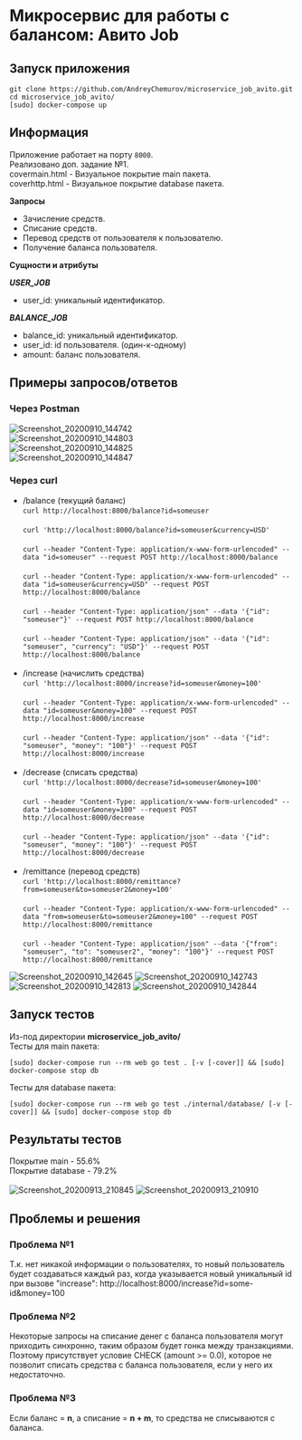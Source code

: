 # Микросервис для работы с балансом: Авито Job

## Запуск приложения
```
git clone https://github.com/AndreyChemurov/microservice_job_avito.git
cd microservice_job_avito/
[sudo] docker-compose up
```

## Информация
Приложение работает на порту ```8000```. </br>
Реализовано доп. задание №1. </br>
covermain.html - Визуальное покрытие main пакета. </br>
coverhttp.html - Визуальное покрытие database пакета.

**Запросы** </br>

- Зачисление средств.
- Списание средств.
- Перевод средств от пользователя к пользователю.
- Получение баланса пользователя.

**Сущности и атрибуты** </br>

***USER_JOB*** </br>
- user_id: уникальный идентификатор.

***BALANCE_JOB*** </br>
- balance_id: уникальный идентификатор.
- user_id: id пользователя. (один-к-одному)
- amount: баланс пользователя.

## Примеры запросов/ответов

### Через Postman
![Screenshot_20200910_144742](https://user-images.githubusercontent.com/58785926/92725402-c845e080-f374-11ea-859d-dc68d0dcfb5c.png) </br>
![Screenshot_20200910_144803](https://user-images.githubusercontent.com/58785926/92725415-cda32b00-f374-11ea-8865-2d00bf2a2612.png) </br>
![Screenshot_20200910_144825](https://user-images.githubusercontent.com/58785926/92725426-d0058500-f374-11ea-86e2-2c24dcf163b1.png) </br>
![Screenshot_20200910_144847](https://user-images.githubusercontent.com/58785926/92725431-d1cf4880-f374-11ea-9102-e90cdb4eb2fa.png) </br>
### Через curl
- /balance (текущий баланс) </br>
```curl http://localhost:8000/balance?id=someuser``` </br> </br>
```curl 'http://localhost:8000/balance?id=someuser&currency=USD'``` </br> </br>
```curl --header "Content-Type: application/x-www-form-urlencoded" --data "id=someuser" --request POST http://localhost:8000/balance``` </br> </br>
```curl --header "Content-Type: application/x-www-form-urlencoded" --data "id=someuser&currency=USD" --request POST http://localhost:8000/balance``` </br> </br>
```curl --header "Content-Type: application/json" --data '{"id": "someuser"}' --request POST http://localhost:8000/balance``` </br> </br>
```curl --header "Content-Type: application/json" --data '{"id": "someuser", "currency": "USD"}' --request POST http://localhost:8000/balance``` </br> </br>
- /increase (начислить средства) </br> 
```curl 'http://localhost:8000/increase?id=someuser&money=100'``` </br> </br>
```curl --header "Content-Type: application/x-www-form-urlencoded" --data "id=someuser&money=100" --request POST http://localhost:8000/increase``` </br> </br>
```curl --header "Content-Type: application/json" --data '{"id": "someuser", "money": "100"}' --request POST http://localhost:8000/increase``` </br> </br>
- /decrease (списать средства) </br>
```curl 'http://localhost:8000/decrease?id=someuser&money=100'``` </br> </br>
```curl --header "Content-Type: application/x-www-form-urlencoded" --data "id=someuser&money=100" --request POST http://localhost:8000/decrease``` </br> </br>
```curl --header "Content-Type: application/json" --data '{"id": "someuser", "money": "100"}' --request POST http://localhost:8000/decrease``` </br> </br>
- /remittance (перевод средств) </br>
```curl 'http://localhost:8000/remittance?from=someuser&to=someuser2&money=100'``` </br> </br>
```curl --header "Content-Type: application/x-www-form-urlencoded" --data "from=someuser&to=someuser2&money=100" --request POST http://localhost:8000/remittance``` </br> </br>
```curl --header "Content-Type: application/json" --data '{"from": "someuser", "to": "someuser2", "money": "100"}' --request POST http://localhost:8000/remittance``` </br>

![Screenshot_20200910_142645](https://user-images.githubusercontent.com/58785926/92724450-4f925480-f373-11ea-9478-6b5f9bb248d3.png)
![Screenshot_20200910_142743](https://user-images.githubusercontent.com/58785926/92724477-5751f900-f373-11ea-9d2d-1f5aeacd6971.png)
![Screenshot_20200910_142813](https://user-images.githubusercontent.com/58785926/92724486-59b45300-f373-11ea-9e14-5c329e2cbf66.png)
![Screenshot_20200910_142844](https://user-images.githubusercontent.com/58785926/92724491-5b7e1680-f373-11ea-9216-bcccb1b1bfd0.png)

## Запуск тестов
Из-под директории **microservice_job_avito/** </br>
Тесты для main пакета: </br>
```
[sudo] docker-compose run --rm web go test . [-v [-cover]] && [sudo] docker-compose stop db
```
Тесты для database пакета: </br>
```
[sudo] docker-compose run --rm web go test ./internal/database/ [-v [-cover]] && [sudo] docker-compose stop db
```

## Результаты тестов
Покрытие main - 55.6% </br>
Покрытие database - 79.2% </br>
</br>
![Screenshot_20200913_210845](https://user-images.githubusercontent.com/58785926/93025294-6c45bb00-f605-11ea-9c84-bb0e1e488911.png)
![Screenshot_20200913_210910](https://user-images.githubusercontent.com/58785926/93025295-6e0f7e80-f605-11ea-9569-116d21c39876.png)

## Проблемы и решения
### Проблема №1
Т.к. нет никакой информации о пользователях, то новый пользователь будет создаваться каждый раз, когда указывается новый уникальный id при вызове "increase": http://localhost:8000/increase?id=some-id&money=100 </br>

### Проблема №2
Некоторые запросы на списание денег с баланса пользователя могут приходить синхронно, таким образом будет гонка между транзакциями. Поэтому присутствует условие CHECK (amount >= 0.0), которое не позволит списать средства с баланса пользователя, если у него их недостаточно.

### Проблема №3
Если баланс = **n**, а списание = **n + m**, то средства не списываются с баланса.
